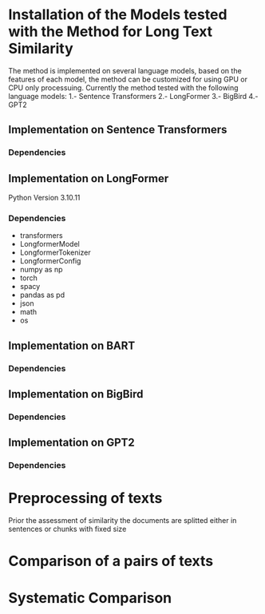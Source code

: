 # Installation of the  Models tested with the Method for Long Text Similarity
The method is implemented on several language models, based on the features  of each model, the method can be customized for using  GPU or CPU only processuing. Currently the  method  tested with the following  language models:
1.- Sentence Transformers
2.- LongFormer
3.- BigBird
4.- GPT2

## Implementation on Sentence Transformers 
### Dependencies


## Implementation on LongFormer  
  Python Version 3.10.11 
### Dependencies
 * transformers
 * LongformerModel
 * LongformerTokenizer
 * LongformerConfig
 * numpy as np
 * torch
 * spacy
 * pandas as pd
 * json
 * math
 * os

## Implementation on BART
### Dependencies

## Implementation on BigBird
### Dependencies

## Implementation on GPT2
### Dependencies

# Preprocessing of texts 
Prior the assessment of similarity  the documents are splitted either in sentences or chunks with fixed size

# Comparison of a pairs of texts

# Systematic Comparison

# 
